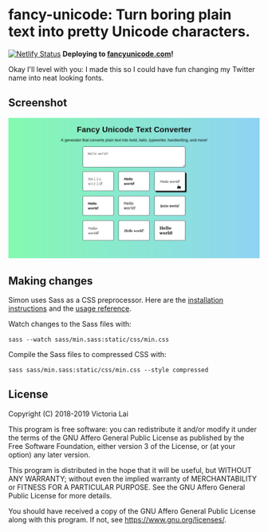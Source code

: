 # fancy-unicode: Turn boring plain text into pretty Unicode characters.
[![Netlify Status](https://api.netlify.com/api/v1/badges/d74f9973-6bc5-4a95-bbe2-85b12cd0adf2/deploy-status)](https://app.netlify.com/sites/fancy-unicode/deploys) __Deploying to [fancyunicode.com](https://fancyunicode.com/)!__

Okay I'll level with you: I made this so I could have fun changing my Twitter name into neat looking fonts.

## Screenshot

![Main page](/screenshot.png)

## Making changes

Simon uses Sass as a CSS preprocessor. Here are the [installation instructions](https://sass-lang.com/install) and the [usage reference](https://sass-lang.com/documentation/file.SASS_REFERENCE.html#using_sass).

Watch changes to the Sass files with: 

```
sass --watch sass/min.sass:static/css/min.css
```

Compile the Sass files to compressed CSS with:

```
sass sass/min.sass:static/css/min.css --style compressed
```

## License
Copyright (C) 2018-2019 Victoria Lai

This program is free software: you can redistribute it and/or modify
it under the terms of the GNU Affero General Public License as
published by the Free Software Foundation, either version 3 of the
License, or (at your option) any later version.

This program is distributed in the hope that it will be useful,
but WITHOUT ANY WARRANTY; without even the implied warranty of
MERCHANTABILITY or FITNESS FOR A PARTICULAR PURPOSE.  See the
GNU Affero General Public License for more details.

You should have received a copy of the GNU Affero General Public License
along with this program.  If not, see <https://www.gnu.org/licenses/>.